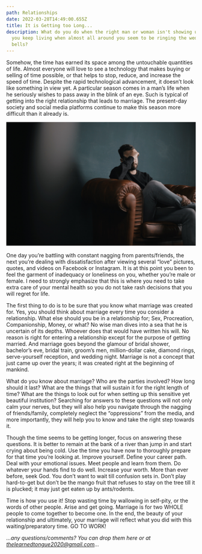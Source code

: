 ```yaml
---
path: Relationships
date: 2022-03-28T14:49:00.655Z
title: It is Getting too Long...
description: What do you do when the right man or woman isn't showing up? How do
  you keep living when almost all around you seem to be ringing the wedding
  bells?
---
```

Somehow, the time has earned its space among the untouchable quantities of life. Almost everyone will love to see a technology that makes buying or selling of time possible, or that helps to stop, reduce, and increase the speed of time. Despite the rapid technological advancement, it doesn’t look like something in view yet. A particular season comes in a man’s life when he seriously wishes to pass away in the blink of an eye. Such is typical of getting into the right relationship that leads to marriage. The present-day society and social media platforms continue to make this season more difficult than it already is.

![](../assets/nik-shuliahin-bunwp1bl0nc-unsplash.jpg "unsplash.com")

One day you’re battling with constant nagging from parents/friends, the next you’re dealing with dissatisfaction after viewing several “love” pictures, quotes, and videos on Facebook or Instagram. It is at this point you been to feel the garment of inadequacy or loneliness on you, whether you’re male or female. I need to strongly emphasize that this is where you need to take extra care of your mental health so you do not take rash decisions that you will regret for life.

The first thing to do is to be sure that you know what marriage was created for. Yes, you should think about marriage every time you consider a relationship. What else should you be in a relationship for; Sex, Procreation, Companionship, Money, or what? No wise man dives into a sea that he is uncertain of its depths. Whoever does that would have written his will. No reason is right for entering a relationship except for the purpose of getting married. And marriage goes beyond the glamour of bridal shower, bachelor’s eve, bridal train, groom’s men, million-dollar cake, diamond rings, serve-yourself reception, and wedding night. Marriage is not a concept that just came up over the years; it was created right at the beginning of mankind.

What do you know about marriage? Who are the parties involved? How long should it last? What are the things that will sustain it for the right length of time? What are the things to look out for when setting up this sensitive yet beautiful institution? Searching for answers to these questions will not only calm your nerves, but they will also help you navigate through the nagging of friends/family, completely neglect the “oppressions” from the media, and more importantly, they will help you to know and take the right step towards it.

Though the time seems to be getting longer, focus on answering these questions. It is better to remain at the bank of a river than jump in and start crying about being cold. Use the time you have now to thoroughly prepare for that time you’re looking at. Improve yourself. Define your career path. Deal with your emotional issues. Meet people and learn from them. Do whatever your hands find to do well. Increase your worth. More than ever before, seek God. You don’t want to wait till confusion sets in. Don’t play hard-to-get but don’t be the mango fruit that refuses to stay on the tree till it is plucked; it may just get eaten up by ants/rodents.

Time is how you use it! Stop wasting time by wallowing in self-pity, or the words of other people. Arise and get going. Marriage is for two WHOLE people to come together to become one. In the end, the beauty of your relationship and ultimately, your marriage will reflect what you did with this waiting/preparatory time. GO TO WORK!

*…any questions/comments? You can drop them here or at [thelearnedtongue2020@gmail.com](mailto:thelearnedtongue2020@gmail.com)…*